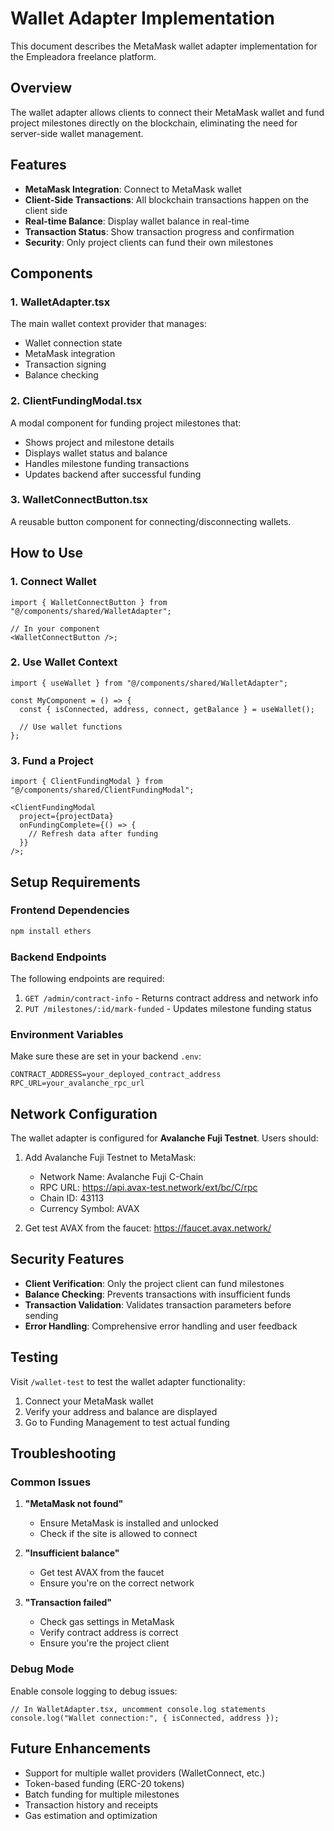 # Wallet Adapter Implementation

This document describes the MetaMask wallet adapter implementation for the Empleadora freelance platform.

## Overview

The wallet adapter allows clients to connect their MetaMask wallet and fund project milestones directly on the blockchain, eliminating the need for server-side wallet management.

## Features

- **MetaMask Integration**: Connect to MetaMask wallet
- **Client-Side Transactions**: All blockchain transactions happen on the client side
- **Real-time Balance**: Display wallet balance in real-time
- **Transaction Status**: Show transaction progress and confirmation
- **Security**: Only project clients can fund their own milestones

## Components

### 1. WalletAdapter.tsx

The main wallet context provider that manages:

- Wallet connection state
- MetaMask integration
- Transaction signing
- Balance checking

### 2. ClientFundingModal.tsx

A modal component for funding project milestones that:

- Shows project and milestone details
- Displays wallet status and balance
- Handles milestone funding transactions
- Updates backend after successful funding

### 3. WalletConnectButton.tsx

A reusable button component for connecting/disconnecting wallets.

## How to Use

### 1. Connect Wallet

```tsx
import { WalletConnectButton } from "@/components/shared/WalletAdapter";

// In your component
<WalletConnectButton />;
```

### 2. Use Wallet Context

```tsx
import { useWallet } from "@/components/shared/WalletAdapter";

const MyComponent = () => {
  const { isConnected, address, connect, getBalance } = useWallet();

  // Use wallet functions
};
```

### 3. Fund a Project

```tsx
import { ClientFundingModal } from "@/components/shared/ClientFundingModal";

<ClientFundingModal
  project={projectData}
  onFundingComplete={() => {
    // Refresh data after funding
  }}
/>;
```

## Setup Requirements

### Frontend Dependencies

```bash
npm install ethers
```

### Backend Endpoints

The following endpoints are required:

1. `GET /admin/contract-info` - Returns contract address and network info
2. `PUT /milestones/:id/mark-funded` - Updates milestone funding status

### Environment Variables

Make sure these are set in your backend `.env`:

```
CONTRACT_ADDRESS=your_deployed_contract_address
RPC_URL=your_avalanche_rpc_url
```

## Network Configuration

The wallet adapter is configured for **Avalanche Fuji Testnet**. Users should:

1. Add Avalanche Fuji Testnet to MetaMask:

   - Network Name: Avalanche Fuji C-Chain
   - RPC URL: https://api.avax-test.network/ext/bc/C/rpc
   - Chain ID: 43113
   - Currency Symbol: AVAX

2. Get test AVAX from the faucet: https://faucet.avax.network/

## Security Features

- **Client Verification**: Only the project client can fund milestones
- **Balance Checking**: Prevents transactions with insufficient funds
- **Transaction Validation**: Validates transaction parameters before sending
- **Error Handling**: Comprehensive error handling and user feedback

## Testing

Visit `/wallet-test` to test the wallet adapter functionality:

1. Connect your MetaMask wallet
2. Verify your address and balance are displayed
3. Go to Funding Management to test actual funding

## Troubleshooting

### Common Issues

1. **"MetaMask not found"**

   - Ensure MetaMask is installed and unlocked
   - Check if the site is allowed to connect

2. **"Insufficient balance"**

   - Get test AVAX from the faucet
   - Ensure you're on the correct network

3. **"Transaction failed"**
   - Check gas settings in MetaMask
   - Verify contract address is correct
   - Ensure you're the project client

### Debug Mode

Enable console logging to debug issues:

```tsx
// In WalletAdapter.tsx, uncomment console.log statements
console.log("Wallet connection:", { isConnected, address });
```

## Future Enhancements

- Support for multiple wallet providers (WalletConnect, etc.)
- Token-based funding (ERC-20 tokens)
- Batch funding for multiple milestones
- Transaction history and receipts
- Gas estimation and optimization
